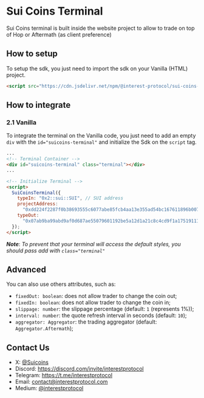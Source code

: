 # Sui Coins Terminal

Sui Coins terminal is built inside the website project to allow to trade on top of Hop or Aftermath (as client preference)

## How to setup

To setup the sdk, you just need to import the sdk on your Vanilla (HTML) project.

```html
<script src="https://cdn.jsdelivr.net/npm/@interest-protocol/sui-coins-terminal-vanilla/dist/index.umd.js"></script>
```

## How to integrate

### 2.1 Vanilla

To integrate the terminal on the Vanilla code, you just need to add an empty `div` with the `id="suicoins-terminal"` and initialize the Sdk on the `script` tag.

```html
...
<!-- Terminal Container -->
<div id="suicoins-terminal" class="terminal"></div>
...

<!-- Initialize Terminal -->
<script>
  SuiCoinsTerminal({
    typeIn: "0x2::sui::SUI", // SUI address
    projectAddress:
      "0xdd224f2287f0b38693555c6077abe85fcb4aa13e355ad54bc167611896b007e6", // Project DAO address
    typeOut:
      "0x07ab9ba99abd9af0d687ae55079601192be5a12d1a21c8c4cd9f1a17519111e0::emoji::EMOJI", // Target coin address
  });
</script>
```

**_Note_**: _To prevent that your terminal will access the default styles, you should pass add with `class="terminal"`_

## Advanced

You can also use others attributes, such as:

- `fixedOut: boolean`: does not allow trader to change the coin out;
- `fixedIn: boolean`: does not allow trader to change the coin in;
- `slippage: number`: the slippage percentage (default: `1` (represents 1%));
- `interval: number`: the quote refresh interval in seconds (default: `10`);
- `aggregator: Aggregator`: the trading aggregator (default: `Aggregator.Aftermath`);

## Contact Us

- X: [@Suicoins](https://x.com/Suicoins)
- Discord: https://discord.com/invite/interestprotocol
- Telegram: https://t.me/interestprotocol
- Email: [contact@interestprotocol.com](mailto:contact@interestprotocol.com)
- Medium: [@interestprotocol](https://medium.com/@interestprotocol)
